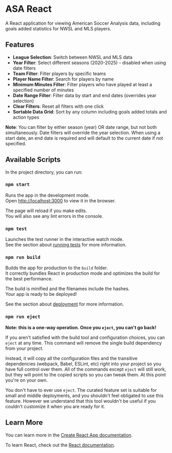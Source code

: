 # ASA React

A React application for viewing American Soccer Analysis data, including goals added statistics for NWSL and MLS players.

## Features

- **League Selection**: Switch between NWSL and MLS data
- **Year Filter**: Select different seasons (2020-2025) - disabled when using date filters
- **Team Filter**: Filter players by specific teams
- **Player Name Filter**: Search for players by name
- **Minimum Minutes Filter**: Filter players who have played at least a specified number of minutes
- **Date Range Filter**: Filter data by start and end dates (overrides year selection)
- **Clear Filters**: Reset all filters with one click
- **Sortable Data Grid**: Sort by any column including goals added totals and action types

**Note**: You can filter by either season (year) OR date range, but not both simultaneously. Date filters will override the year selection. When using a start date, an end date is required and will default to the current date if not specified.

## Available Scripts

In the project directory, you can run:

### `npm start`

Runs the app in the development mode.\
Open [http://localhost:3000](http://localhost:3000) to view it in the browser.

The page will reload if you make edits.\
You will also see any lint errors in the console.

### `npm test`

Launches the test runner in the interactive watch mode.\
See the section about [running tests](https://facebook.github.io/create-react-app/docs/running-tests) for more information.

### `npm run build`

Builds the app for production to the `build` folder.\
It correctly bundles React in production mode and optimizes the build for the best performance.

The build is minified and the filenames include the hashes.\
Your app is ready to be deployed!

See the section about [deployment](https://facebook.github.io/create-react-app/docs/deployment) for more information.

### `npm run eject`

**Note: this is a one-way operation. Once you `eject`, you can't go back!**

If you aren't satisfied with the build tool and configuration choices, you can `eject` at any time. This command will remove the single build dependency from your project.

Instead, it will copy all the configuration files and the transitive dependencies (webpack, Babel, ESLint, etc) right into your project so you have full control over them. All of the commands except `eject` will still work, but they will point to the copied scripts so you can tweak them. At this point you're on your own.

You don't have to ever use `eject`. The curated feature set is suitable for small and middle deployments, and you shouldn't feel obligated to use this feature. However we understand that this tool wouldn't be useful if you couldn't customize it when you are ready for it.

## Learn More

You can learn more in the [Create React App documentation](https://facebook.github.io/create-react-app/docs/getting-started).

To learn React, check out the [React documentation](https://reactjs.org/).
